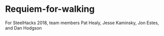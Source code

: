 # Requiem-for-walking
For SteelHacks 2018, team members Pat Healy, Jesse Kaminsky, Jon Estes, and Dan Hodgson
